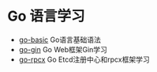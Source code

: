 # Go 语言学习

- [go-basic](./go-basic) Go语言基础语法
- [go-gin](./go-gin) Go Web框架Gin学习
- [go-rpcx](./go-rpcx) Go Etcd注册中心和rpcx框架学习


